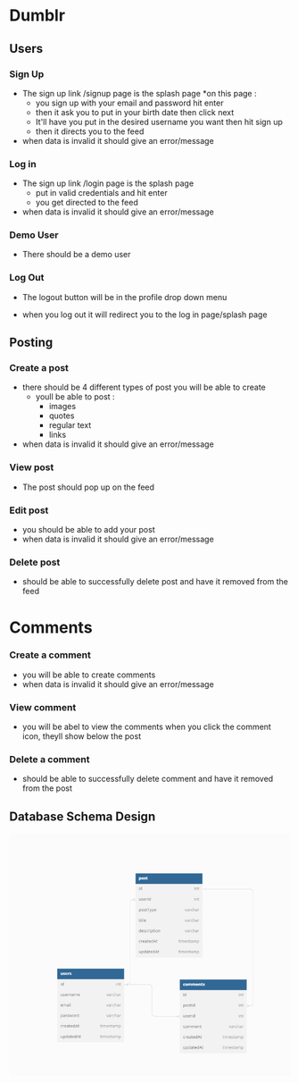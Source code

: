 # Dumblr

## Users

### Sign Up

- The sign up link /signup page is the splash page
  \*on this page :
  - you sign up with your email and password hit enter
  - then it ask you to put in your birth date then click next
  - It'll have you put in the desired username you want then hit sign up
  - then it directs you to the feed
- when data is invalid it should give an error/message

### Log in

- The sign up link /login page is the splash page
  - put in valid credentials and hit enter
  - you get directed to the feed
- when data is invalid it should give an error/message

### Demo User

- There should be a demo user

### Log Out

* The logout button will be in the profile drop down menu

- when you log out it will redirect you to the log in page/splash page

## Posting

### Create a post

- there should be 4 different types of post you will be able to create
  - youll be able to post :
    - images
    - quotes
    - regular text
    - links
- when data is invalid it should give an error/message  


### View post

- The post should pop up on the feed

### Edit post

- you should be able to add your post
- when data is invalid it should give an error/message

### Delete post

- should be able to successfully delete post and have it removed from the feed

# Comments

### Create a comment

- you will be able to create comments
- when data is invalid it should give an error/message

### View comment

- you will be abel to view the comments when you click the comment icon, theyll show below the post

### Delete a comment

- should be able to successfully delete comment and have it removed from the post

## Database Schema Design
![tumblr-db]

[tumblr-db]: db.png
